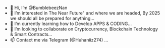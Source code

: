 - 👋 Hi, I’m @BumblebeezNan
- 👀 I’m interested in The Near Future" and where we are headed, By 2025 we should all be prepared for anything...
- 🌱 I’m currently learning how to Develop APPS & CODING...
- 💞️ I’m looking to collaborate on Cryptocurrency,  Blockchain Technology & Smart Contracts...
- 📫 Contact me via Telegram (@Huhaniiz274)  ...

<!---
BumblebeezNan/BumblebeezNan is a ✨ special ✨ repository because its `README.md` (this file) appears on your GitHub profile.
You can click the Preview link to take a look at your changes.
--->
